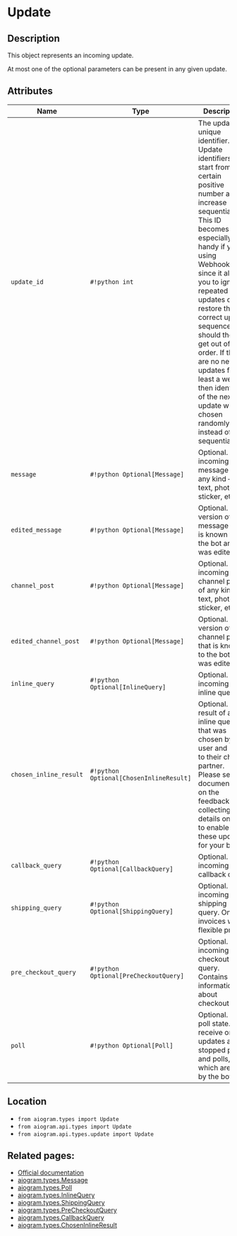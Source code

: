 # Update

## Description

This object represents an incoming update.

At most one of the optional parameters can be present in any given update.


## Attributes

| Name | Type | Description |
| - | - | - |
| `update_id` | `#!python int` | The update‘s unique identifier. Update identifiers start from a certain positive number and increase sequentially. This ID becomes especially handy if you’re using Webhooks, since it allows you to ignore repeated updates or to restore the correct update sequence, should they get out of order. If there are no new updates for at least a week, then identifier of the next update will be chosen randomly instead of sequentially. |
| `message` | `#!python Optional[Message]` | Optional. New incoming message of any kind — text, photo, sticker, etc. |
| `edited_message` | `#!python Optional[Message]` | Optional. New version of a message that is known to the bot and was edited |
| `channel_post` | `#!python Optional[Message]` | Optional. New incoming channel post of any kind — text, photo, sticker, etc. |
| `edited_channel_post` | `#!python Optional[Message]` | Optional. New version of a channel post that is known to the bot and was edited |
| `inline_query` | `#!python Optional[InlineQuery]` | Optional. New incoming inline query |
| `chosen_inline_result` | `#!python Optional[ChosenInlineResult]` | Optional. The result of an inline query that was chosen by a user and sent to their chat partner. Please see our documentation on the feedback collecting for details on how to enable these updates for your bot. |
| `callback_query` | `#!python Optional[CallbackQuery]` | Optional. New incoming callback query |
| `shipping_query` | `#!python Optional[ShippingQuery]` | Optional. New incoming shipping query. Only for invoices with flexible price |
| `pre_checkout_query` | `#!python Optional[PreCheckoutQuery]` | Optional. New incoming pre-checkout query. Contains full information about checkout |
| `poll` | `#!python Optional[Poll]` | Optional. New poll state. Bots receive only updates about stopped polls and polls, which are sent by the bot |



## Location

- `from aiogram.types import Update`
- `from aiogram.api.types import Update`
- `from aiogram.api.types.update import Update`

## Related pages:

- [Official documentation](https://core.telegram.org/bots/api#update)
- [aiogram.types.Message](../types/message.md)
- [aiogram.types.Poll](../types/poll.md)
- [aiogram.types.InlineQuery](../types/inline_query.md)
- [aiogram.types.ShippingQuery](../types/shipping_query.md)
- [aiogram.types.PreCheckoutQuery](../types/pre_checkout_query.md)
- [aiogram.types.CallbackQuery](../types/callback_query.md)
- [aiogram.types.ChosenInlineResult](../types/chosen_inline_result.md)

